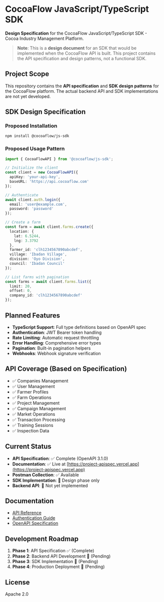 # CocoaFlow JavaScript/TypeScript SDK

**Design Specification** for the CocoaFlow JavaScript/TypeScript SDK - Cocoa Industry Management Platform.

> **Note**: This is a **design document** for an SDK that would be implemented when the CocoaFlow API is built. This project contains the API specification and design patterns, not a functional SDK.

## Project Scope

This repository contains the **API specification** and **SDK design patterns** for the CocoaFlow platform. The actual backend API and SDK implementations are not yet developed.

## SDK Design Specification

### Proposed Installation

```bash
npm install @cocoaflow/js-sdk
```

### Proposed Usage Pattern

```typescript
import { CocoaFlowAPI } from '@cocoaflow/js-sdk';

// Initialize the client
const client = new CocoaFlowAPI({
  apiKey: 'your-api-key',
  baseURL: 'https://api.cocoaflow.com'
});

// Authenticate
await client.auth.login({
  email: 'user@example.com',
  password: 'password'
});

// Create a farm
const farm = await client.farms.create({
  location: {
    lat: 6.5244,
    lng: 3.3792
  },
  farmer_id: 'clh1234567890abcdef',
  village: 'Ibadan Village',
  division: 'Oyo Division',
  council: 'Ibadan Council'
});

// List farms with pagination
const farms = await client.farms.list({
  limit: 20,
  offset: 0,
  company_id: 'clh1234567890abcdef'
});
```

## Planned Features

- **TypeScript Support**: Full type definitions based on OpenAPI spec
- **Authentication**: JWT Bearer token handling
- **Rate Limiting**: Automatic request throttling
- **Error Handling**: Comprehensive error types
- **Pagination**: Built-in pagination helpers
- **Webhooks**: Webhook signature verification

## API Coverage (Based on Specification)

- ✅ Companies Management
- ✅ User Management  
- ✅ Farmer Profiles
- ✅ Farm Operations
- ✅ Project Management
- ✅ Campaign Management
- ✅ Market Operations
- ✅ Transaction Processing
- ✅ Training Sessions
- ✅ Inspection Data

## Current Status

- **API Specification**: ✅ Complete (OpenAPI 3.1.0)
- **Documentation**: ✅ Live at [https://project-apispec.vercel.app](https://project-apispec.vercel.app)
- **Postman Collection**: ✅ Available
- **SDK Implementation**: 🚧 Design phase only
- **Backend API**: 🚧 Not yet implemented

## Documentation

- [API Reference](https://project-apispec.vercel.app)
- [Authentication Guide](https://project-apispec.vercel.app/#tag/Authentication)
- [OpenAPI Specification](./../../swt_api_spec/senwisetool.yaml)

## Development Roadmap

1. **Phase 1**: API Specification ✅ (Complete)
2. **Phase 2**: Backend API Development 🚧 (Pending)
3. **Phase 3**: SDK Implementation 🚧 (Pending)
4. **Phase 4**: Production Deployment 🚧 (Pending)

## License

Apache 2.0 